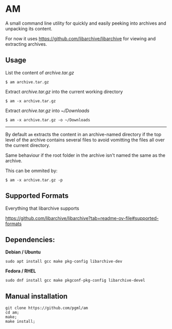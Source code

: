 # AM

A small command line utility for quickly and easily peeking into archives and unpacking its content.

For now it uses https://github.com/libarchive/libarchive for viewing and extracting archives.


## Usage

List the content of *archive.tar.gz*
```
$ am archive.tar.gz
```

Extract *archive.tar.gz* into the current working directory
```
$ am -x archive.tar.gz
```
Extract *archive.tar.gz* into *~/Downloads*
```
$ am -x archive.tar.gz -o ~/Downloads
```
---

By default `am` extracts the content in an archive-named directory if
the top level of the archive contains several files to avoid vomitting
the files all over the current directory.

Same behaviour if the root folder in the archive isn't named the same as the archive.

This can be ommited by:
```
$ am -x archive.tar.gz -p
```



## Supported Formats

Everything that libarchive supports

https://github.com/libarchive/libarchive?tab=readme-ov-file#supported-formats


## Dependencies:

**Debian / Ubuntu**

```
sudo apt install gcc make pkg-config libarchive-dev
```

**Fedora / RHEL**

```
sudo dnf install gcc make pkgconf-pkg-config libarchive-devel
```


## Manual installation
```
git clone https://github.com/pgml/am
cd am;
make;
make install;
```

